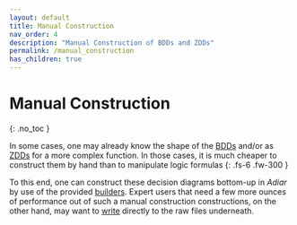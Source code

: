 ```yaml
---
layout: default
title: Manual Construction
nav_order: 4
description: "Manual Construction of BDDs and ZDDs"
permalink: /manual_construction
has_children: true
---
```


# Manual Construction
{: .no_toc }

In some cases, one may already know the shape of the
[BDDs](data_structures/bdd.md) and/or as [ZDDs](data_structures/zdd.md) for a
more complex function. In those cases, it is much cheaper to construct them by
hand than to manipulate logic formulas
{: .fs-6 .fw-300 }

To this end, one can construct these decision diagrams bottom-up in *Adiar* by
use of the provided [builders](manual_construction/builder.md). Expert users
that need a few more ounces of performance out of such a manual construction
constructions, on the other hand, may want to
[write](manual_construction/node_writer.md) directly to the raw files
underneath.
